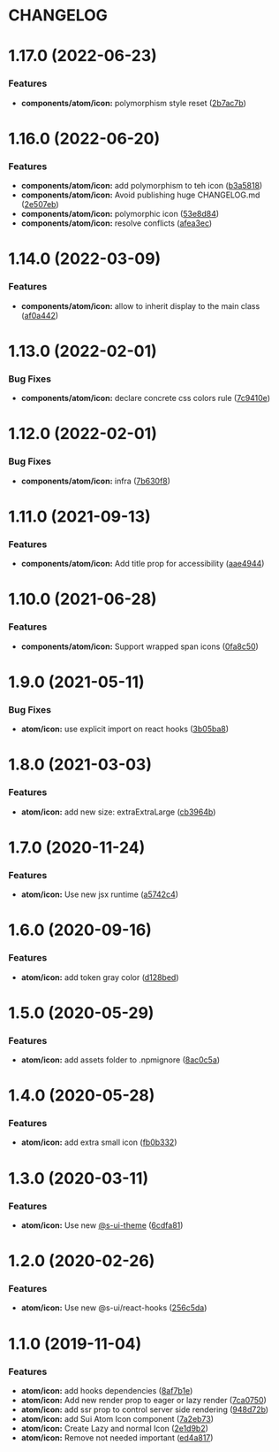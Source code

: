 # CHANGELOG

# 1.17.0 (2022-06-23)


### Features

* **components/atom/icon:** polymorphism style reset ([2b7ac7b](https://github.com/SUI-Components/sui-components/commit/2b7ac7bf12e34bf5fe48592f2503c487f3e7f802))



# 1.16.0 (2022-06-20)


### Features

* **components/atom/icon:** add polymorphism to teh icon ([b3a5818](https://github.com/SUI-Components/sui-components/commit/b3a581878160ed1becb5f85da3497130098d2375))
* **components/atom/icon:** Avoid publishing huge CHANGELOG.md ([2e507eb](https://github.com/SUI-Components/sui-components/commit/2e507eb33277b78b2d4efa6b26375024d26adb9d))
* **components/atom/icon:** polymorphic icon ([53e8d84](https://github.com/SUI-Components/sui-components/commit/53e8d84d0f572d45b6df60390d0c11c34c7fd30d))
* **components/atom/icon:** resolve conflicts ([afea3ec](https://github.com/SUI-Components/sui-components/commit/afea3ecc9dbddba2dd68fc9089c36d24ccfc88e1))



# 1.14.0 (2022-03-09)


### Features

* **components/atom/icon:** allow to inherit display to the main class ([af0a442](https://github.com/SUI-Components/sui-components/commit/af0a442983f7acecc60d56189f3429fda9ceebff))



# 1.13.0 (2022-02-01)


### Bug Fixes

* **components/atom/icon:** declare concrete css colors rule ([7c9410e](https://github.com/SUI-Components/sui-components/commit/7c9410e14023507ae38634c3e29bb64b9d5c7699))



# 1.12.0 (2022-02-01)


### Bug Fixes

* **components/atom/icon:** infra ([7b630f8](https://github.com/SUI-Components/sui-components/commit/7b630f8eeb5933d24ea9bb4953754e205aa2e1c1))



# 1.11.0 (2021-09-13)


### Features

* **components/atom/icon:** Add title prop for accessibility ([aae4944](https://github.com/SUI-Components/sui-components/commit/aae4944249afa0c49263a53701ed7110032948aa))



# 1.10.0 (2021-06-28)


### Features

* **components/atom/icon:** Support wrapped span icons ([0fa8c50](https://github.com/SUI-Components/sui-components/commit/0fa8c506fa84ac7d77b575365126c047d777aac2))



# 1.9.0 (2021-05-11)


### Bug Fixes

* **atom/icon:** use explicit import on react hooks ([3b05ba8](https://github.com/SUI-Components/sui-components/commit/3b05ba8f0b063ec42b8a41a0ff165bf01f9dcf96))



# 1.8.0 (2021-03-03)


### Features

* **atom/icon:** add new size: extraExtraLarge ([cb3964b](https://github.com/SUI-Components/sui-components/commit/cb3964bd9a34caa67c2cbb8c29048a35eeacb51a))



# 1.7.0 (2020-11-24)


### Features

* **atom/icon:** Use new jsx runtime ([a5742c4](https://github.com/SUI-Components/sui-components/commit/a5742c45a2585d9060cd1882cdba7adc38006f4b))



# 1.6.0 (2020-09-16)


### Features

* **atom/icon:** add token gray color ([d128bed](https://github.com/SUI-Components/sui-components/commit/d128bed2b087d0339c9105845cdb6219c026ac27))



# 1.5.0 (2020-05-29)


### Features

* **atom/icon:** add assets folder to .npmignore ([8ac0c5a](https://github.com/SUI-Components/sui-components/commit/8ac0c5a26e9ed4f01233f87c2f8e2fd4f9c81468))



# 1.4.0 (2020-05-28)


### Features

* **atom/icon:** add extra small icon ([fb0b332](https://github.com/SUI-Components/sui-components/commit/fb0b3328055db95d8cabf215027490e9b47c02dd))



# 1.3.0 (2020-03-11)


### Features

* **atom/icon:** Use new [@s-ui-theme](https://github.com/s-ui-theme) ([6cdfa81](https://github.com/SUI-Components/sui-components/commit/6cdfa8141c03c5aee3b9c6e13a5bbc5167d2349e))



# 1.2.0 (2020-02-26)


### Features

* **atom/icon:** Use new @s-ui/react-hooks ([256c5da](https://github.com/SUI-Components/sui-components/commit/256c5da67194fb79121cab26e0a0b538580d8fb4))



# 1.1.0 (2019-11-04)


### Features

* **atom/icon:** add hooks dependencies ([8af7b1e](https://github.com/SUI-Components/sui-components/commit/8af7b1e5ae773e01e92e64da6144638b1ebcd645))
* **atom/icon:** Add new render prop to eager or lazy render ([7ca0750](https://github.com/SUI-Components/sui-components/commit/7ca07509c203f8b9a5216b75c99a66a1b65861cd))
* **atom/icon:** add ssr prop to control server side rendering ([948d72b](https://github.com/SUI-Components/sui-components/commit/948d72be515aa52b64700129cca8cbc1404330a6))
* **atom/icon:** add Sui Atom Icon component ([7a2eb73](https://github.com/SUI-Components/sui-components/commit/7a2eb73535bc72c6d366f3fcc4c2499be16a2cdd))
* **atom/icon:** Create Lazy and normal Icon ([2e1d9b2](https://github.com/SUI-Components/sui-components/commit/2e1d9b2c77cbe0885b8898289ef86ce1e65ec183))
* **atom/icon:** Remove not needed important ([ed4a817](https://github.com/SUI-Components/sui-components/commit/ed4a8172ea5a26a217ff356b834f177cad8849bf))



